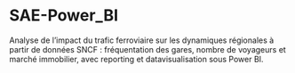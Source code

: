 # SAE-Power_BI
Analyse de l’impact du trafic ferroviaire sur les dynamiques régionales à partir de données SNCF : fréquentation des gares, nombre de voyageurs et marché immobilier, avec reporting et datavisualisation sous Power BI.
